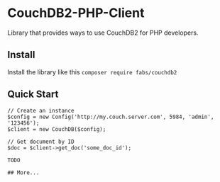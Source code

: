 # CouchDB2-PHP-Client
Library that provides ways to use CouchDB2 for PHP developers.

## Install
Install the library like this `composer require fabs/couchdb2` 

## Quick Start
```
// Create an instance
$config = new Config('http://my.couch.server.com', 5984, 'admin', '123456');
$client = new CouchDB($config);

// Get document by ID
$doc = $client->get_doc('some_doc_id');

TODO

## More...

